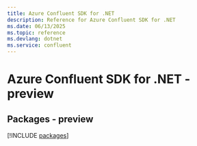 ```yaml
---
title: Azure Confluent SDK for .NET
description: Reference for Azure Confluent SDK for .NET
ms.date: 06/13/2025
ms.topic: reference
ms.devlang: dotnet
ms.service: confluent
---
```

# Azure Confluent SDK for .NET - preview
## Packages - preview
[!INCLUDE [packages](confluent-index.md)]